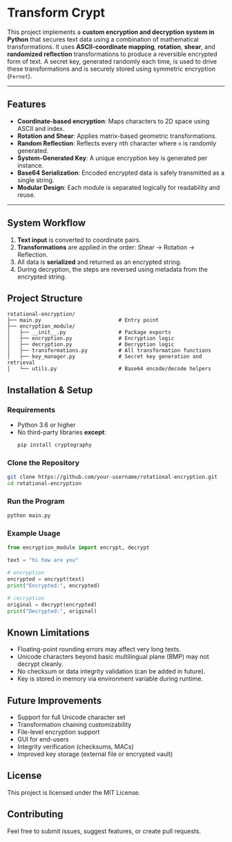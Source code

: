 # Transform Crypt

This project implements a **custom encryption and decryption system in Python** that secures text data using a combination of mathematical transformations. It uses **ASCII-coordinate mapping**, **rotation**, **shear**, and **randomized reflection** transformations to produce a reversible encrypted form of text. A secret key, generated randomly each time, is used to drive these transformations and is securely stored using symmetric encryption (`Fernet`).

---

## Features

- **Coordinate-based encryption**: Maps characters to 2D space using ASCII and index.
- **Rotation and Shear**: Applies matrix-based geometric transformations.
- **Random Reflection**: Reflects every nth character where `n` is randomly generated.
- **System-Generated Key**: A unique encryption key is generated per instance.
- **Base64 Serialization**: Encoded encrypted data is safely transmitted as a single string.
- **Modular Design**: Each module is separated logically for readability and reuse.

---

## System Workflow

1. **Text input** is converted to coordinate pairs.
2. **Transformations** are applied in the order: Shear → Rotation → Reflection.
3. All data is **serialized** and returned as an encrypted string.
4. During decryption, the steps are reversed using metadata from the encrypted string.

## Project Structure

```
rotational-encryption/
├── main.py                         # Entry point
├── encryption_module/
│   ├── __init__.py                 # Package exports
│   ├── encryption.py               # Encryption logic
│   ├── decryption.py               # Decryption logic
│   ├── transformations.py          # All transformation functions
│   ├── key_manager.py              # Secret key generation and retrieval
│   └── utils.py                    # Base64 encode/decode helpers
```



## Installation & Setup

### Requirements
- Python 3.6 or higher
- No third-party libraries **except**:
  ```bash
  pip install cryptography
  ```

### Clone the Repository
```bash
git clone https://github.com/your-username/rotational-encryption.git
cd rotational-encryption
```

### Run the Program
```python
python main.py
```

### Example Usage
```python
from encryption_module import encrypt, decrypt

text = "hi how are you"

# encryption
encrypted = encrypt(text)
print("Encrypted:", encrypted)

# cecryption
original = decrypt(encrypted)
print("Decrypted:", original)
```

## Known Limitations

- Floating-point rounding errors may affect very long texts.
- Unicode characters beyond basic multilingual plane (BMP) may not decrypt cleanly.
- No checksum or data integrity validation (can be added in future).
- Key is stored in memory via environment variable during runtime.

## Future Improvements

- Support for full Unicode character set
- Transformation chaining customizability
- File-level encryption support
- GUI for end-users
- Integrity verification (checksums, MACs)
- Improved key storage (external file or encrypted vault)


## License

This project is licensed under the MIT License.


## Contributing

Feel free to submit issues, suggest features, or create pull requests.
